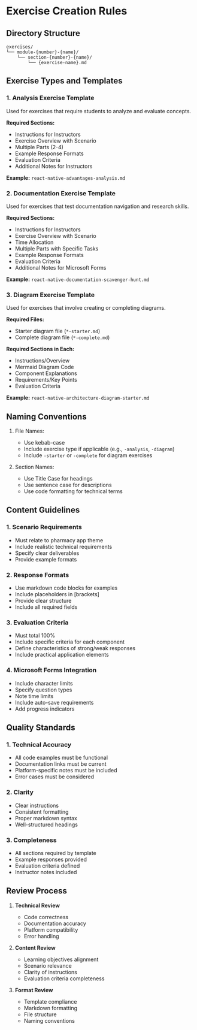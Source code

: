 # Exercise Creation Rules

## Directory Structure
```
exercises/
└── module-{number}-{name}/
    └── section-{number}-{name}/
        └── {exercise-name}.md
```

## Exercise Types and Templates

### 1. Analysis Exercise Template
Used for exercises that require students to analyze and evaluate concepts.

**Required Sections:**
- Instructions for Instructors
- Exercise Overview with Scenario
- Multiple Parts (2-4)
- Example Response Formats
- Evaluation Criteria
- Additional Notes for Instructors

**Example:** `react-native-advantages-analysis.md`

### 2. Documentation Exercise Template
Used for exercises that test documentation navigation and research skills.

**Required Sections:**
- Instructions for Instructors
- Exercise Overview with Scenario
- Time Allocation
- Multiple Parts with Specific Tasks
- Example Response Formats
- Evaluation Criteria
- Additional Notes for Microsoft Forms

**Example:** `react-native-documentation-scavenger-hunt.md`

### 3. Diagram Exercise Template
Used for exercises that involve creating or completing diagrams.

**Required Files:**
- Starter diagram file (`*-starter.md`)
- Complete diagram file (`*-complete.md`)

**Required Sections in Each:**
- Instructions/Overview
- Mermaid Diagram Code
- Component Explanations
- Requirements/Key Points
- Evaluation Criteria

**Example:** `react-native-architecture-diagram-starter.md`

## Naming Conventions

1. File Names:
   - Use kebab-case
   - Include exercise type if applicable (e.g., `-analysis`, `-diagram`)
   - Include `-starter` or `-complete` for diagram exercises

2. Section Names:
   - Use Title Case for headings
   - Use sentence case for descriptions
   - Use code formatting for technical terms

## Content Guidelines

### 1. Scenario Requirements
- Must relate to pharmacy app theme
- Include realistic technical requirements
- Specify clear deliverables
- Provide example formats

### 2. Response Formats
- Use markdown code blocks for examples
- Include placeholders in [brackets]
- Provide clear structure
- Include all required fields

### 3. Evaluation Criteria
- Must total 100%
- Include specific criteria for each component
- Define characteristics of strong/weak responses
- Include practical application elements

### 4. Microsoft Forms Integration
- Include character limits
- Specify question types
- Note time limits
- Include auto-save requirements
- Add progress indicators

## Quality Standards

### 1. Technical Accuracy
- All code examples must be functional
- Documentation links must be current
- Platform-specific notes must be included
- Error cases must be considered

### 2. Clarity
- Clear instructions
- Consistent formatting
- Proper markdown syntax
- Well-structured headings

### 3. Completeness
- All sections required by template
- Example responses provided
- Evaluation criteria defined
- Instructor notes included

## Review Process

1. **Technical Review**
   - Code correctness
   - Documentation accuracy
   - Platform compatibility
   - Error handling

2. **Content Review**
   - Learning objectives alignment
   - Scenario relevance
   - Clarity of instructions
   - Evaluation criteria completeness

3. **Format Review**
   - Template compliance
   - Markdown formatting
   - File structure
   - Naming conventions 